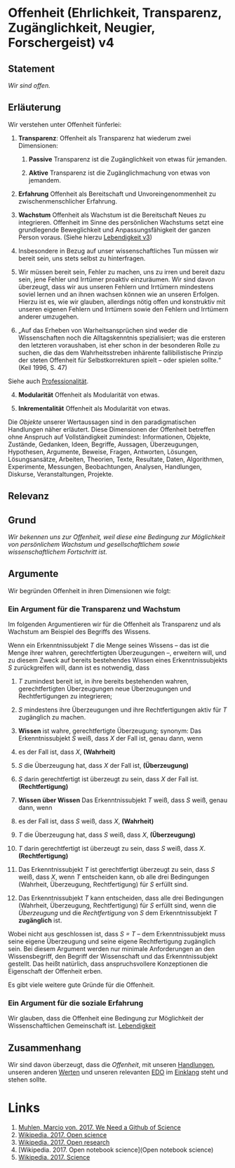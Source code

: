 <!---
   NAME - The NAME of this project is:
ethos

  FILE - The FILENAME of the current file is:
/v4.md

  CREATION - This project was CREATED on:
2017-01-28-16:15:00 UTC

  MODIFICATION - This project was last MODIFIED on:
2017-01-28-16:15:00 UTC

  VERSION - The current VERSION of this project is:
<git-commit-hash>-2017-01-28-16:15:00 UTC

  CREATOR(S) - This project was CREATED by:
Michael Czechowski, Martin Maga

  CONTACT - You can CONTACT the creator(s) or developer(s) of this project at:
E-Mail: mail@martinmaga.de

  COPYRIGHT - The COPYRIGHT holder of this project is:
COPYRIGHT (c) 2016 Martin Maga

  LICENSE - This project is LICENSED under the following license:
Martin Maga 2016 CC BY-SA 4.0 https://creativecommons.org

  SUBFILE – This is a SUBFILE! For more INFORMATION on this project go to:
/README.md
--->

# Offenheit (Ehrlichkeit, Transparenz, Zugänglichkeit, Neugier, Forschergeist) **v4**
## Statement
*Wir sind offen.*

## Erläuterung
Wir verstehen unter Offenheit fünferlei:

1. **Transparenz**: Offenheit als Transparenz hat wiederum zwei Dimensionen:

    1. **Passive** Transparenz ist die Zugänglichkeit von etwas für jemanden.

    2. **Aktive** Transparenz ist die Zugänglichmachung von etwas von jemandem.

2. **Erfahrung** Offenheit als Bereitschaft und Unvoreingenommenheit zu zwischenmenschlicher Erfahrung.

3. **Wachstum** Offenheit als Wachstum ist die Bereitschaft Neues zu integrieren.
Offenheit im Sinne des persönlichen Wachstums setzt eine grundlegende Beweglichkeit und Anpassungsfähigkeit der ganzen Person voraus. (Siehe hierzu [Lebendigkeit v3](../contents/values/v3_liveliness.md))

  1. Insbesondere in Bezug auf unser wissenschaftliches Tun müssen wir bereit sein, uns stets selbst zu hinterfragen.

  2. Wir müssen bereit sein, Fehler zu machen, uns zu irren und bereit dazu sein, jene Fehler und Irrtümer proaktiv einzuräumen.
  Wir sind davon überzeugt, dass wir aus unseren Fehlern und Irrtümern mindestens soviel lernen und an ihnen wachsen können wie an unseren Erfolgen.
  Hierzu ist es, wie wir glauben, allerdings nötig offen und konstruktiv mit unseren eigenen Fehlern und Irrtümern sowie den Fehlern und Irrtümern anderer umzugehen.

  3. „Auf das Erheben von Warheitsansprüchen sind weder die Wissenschaften noch die Alltagskenntnis spezialisiert; was die ersteren den letzteren voraushaben, ist eher schon in der besonderen Rolle zu suchen, die das dem Wahrheitsstreben inhärente fallibilistische Prinzip der steten Offenheit für Selbstkorrekturen spielt – oder spielen sollte.“
  (Keil 1996, S. 47)

Siehe auch [Professionalität](../contents/values/v5_responsibility.md).

4. **Modularität** Offenheit als Modularität von etwas.

5. **Inkrementalität** Offenheit als Modularität von etwas.

Die *Objekte* unserer Wertaussagen sind in den paradigmatischen Handlungen näher erläutert.
Diese Dimensionen der Offenheit betreffen ohne Anspruch auf Vollständigkeit zumindest: Informationen, Objekte, Zustände, Gedanken, Ideen, Begriffe, Aussagen, Überzeugungen, Hypothesen, Argumente, Beweise, Fragen, Antworten, Lösungen, Lösungsansätze, Arbeiten, Theorien, Texte, Resultate, Daten, Algorithmen, Experimente, Messungen, Beobachtungen, Analysen, Handlungen, Diskurse, Veranstaltungen, Projekte.

## Relevanz
## Grund
*Wir bekennen uns zur Offenheit, weil diese eine Bedingung zur Möglichkeit von persönlichem Wachstum und gesellschaftlichem sowie wissenschaftlichem Fortschritt ist.*

## Argumente 
Wir begründen Offenheit in ihren Dimensionen wie folgt:

### Ein Argument für die Transparenz und Wachstum
Im folgenden Argumentieren wir für die Offenheit als Transparenz und als Wachstum am Beispiel des Begriffs des Wissens.

Wenn ein Erkenntnissubjekt *T* die Menge seines Wissens – das ist die Menge ihrer wahren, gerechtfertigten Überzeugungen –, erweitern will, und zu diesem Zweck auf bereits bestehendes Wissen eines Erkenntnissubjekts *S* zurückgreifen will, dann ist es notwendig, dass

1. *T* zumindest bereit ist, in ihre bereits bestehenden wahren, gerechtfertigten Überzeugungen neue Überzeugungen und Rechtfertigungen zu integrieren;
2. *S* mindestens ihre Überzeugungen und ihre Rechtfertigungen aktiv für *T* zugänglich zu machen.

1. **Wissen** ist wahre, gerechtfertigte Überzeugung; synonym: Das Erkenntnissubjekt *S* weiß, dass *X* der Fall ist, genau dann, wenn

  1. es der Fall ist, dass *X*, **(Wahrheit)**

  2. *S* die Überzeugung hat, dass *X* der Fall ist, **(Überzeugung)**

  3. *S* darin gerechtfertigt ist überzeugt zu sein, dass *X* der Fall ist. **(Rechtfertigung)**

2. **Wissen über Wissen** Das Erkenntnissubjekt *T* weiß, dass *S* weiß, genau dann, wenn

  1. es der Fall ist, dass *S* weiß, dass *X*, **(Wahrheit)**

  2. *T* die Überzeugung hat, dass *S* weiß, dass *X*, **(Überzeugung)**

  3. *T* darin gerechtfertigt ist überzeugt zu sein, dass *S* weiß, dass *X*. **(Rechtfertigung)**

3. Das Erkenntnissubjekt *T* ist gerechtfertigt überzeugt zu sein, dass *S* weiß, dass *X*, wenn *T* entscheiden kann, ob alle drei Bedingungen (Wahrheit, Überzeugung, Rechtfertigung) für *S* erfüllt sind.

4. Das Erkenntnissubjekt *T* kann entscheiden, dass alle drei Bedingungen (Wahrheit, Überzeugung, Rechtfertigung) für *S* erfüllt sind, wenn die *Überzeugung* und die *Rechtfertigung* von *S* dem Erkenntnissubjekt *T* **zugänglich** ist.

Wobei nicht aus geschlossen ist, dass *S = T* – dem Erkenntnissubjekt muss seine eigene Überzeugung und seine eigene Rechtfertigung zugänglich sein.
Bei diesem Argument werden nur minimale Anforderungen an den Wissensbegriff, den Begriff der Wissenschaft und das Erkenntnissubjekt gestellt.
Das heißt natürlich, dass anspruchsvollere Konzeptionen die Eigenschaft der Offenheit erben.

Es gibt viele weitere gute Gründe für die Offenheit.

### Ein Argument für die soziale Erfahrung
Wir glauben, dass die Offenheit eine Bedingung zur Möglichkeit der Wissenschaftlichen Gemeinschaft ist.
[Lebendigkeit](../values/v3_liveliness.md)

## Zusammenhang
Wir sind davon überzeugt, dass die *Offenheit*, mit unseren [Handlungen](../contents/synopsis/objects.md), unseren anderen [Werten](../contents/synopsis/objects.md) und unseren relevanten [EDO](../contents/synopsis/objects.md) im [Einklang](../contents/synopsis/reasons.md) steht und stehen sollte.

# Links
1. [Muhlen, Marcio von. 2017. We Need a Github of Science](http://marciovm.com/i-want-a-github-of-science/)
2. [Wikipedia. 2017. Open science](https://en.wikipedia.org/wiki/Open_science)
3. [Wikipedia. 2017. Open research](https://en.wikipedia.org/wiki/Open_research)
4. [Wikipedia. 2017. Open notebook science](Open notebook science)
5. [Wikipedia. 2017. Science](https://en.wikipedia.org/wiki/Science)
